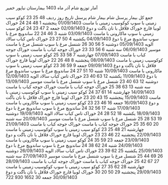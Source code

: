 
آمار توزیع شام آذر ماه 1403 بیمارستان نیاپور خمیر

جمع کل	بیمار	پرسنل	شام بیمار	شام پرسنل	تاریخ	روز	ردیف
48	25	23	کوکو سیب زمینی با سوپ	کوکوسیب زمینی با ماست	01/09/1403	پنجشنبه	1
48	24	24	خوراک لوبیا قارچ	خوراک فلافل با نان باگت و دوغ	02/09/1403	جمعه	2
47	23	24	کوکو سیب زمینی با سوپ	ماکارونی با ماست	03/09/1403	شنبه	3
46	24	22	ساندویچ مرغ با سوپ	ساندویچ مرغ با دوغ	04/09/1403	یکشنبه	4
50	27	23	خوراک تاس کباب	سالاد الویه	05/09/1403	دوشنبه	5
56	30	26	شنسل مرغ با سوپ	شنسل مرغ با ماست موسیر	06/09/1403	سه شنبه	6
56	33	23	خوراک جوجه کباب با ماست	خوراک جوجه کباب با ماست	07/09/1403	چهارشنبه	7
58	33	25	کوکو سیب زمینی با سوپ	کوکوسیب زمینی با ماست	08/09/1403	پنجشنبه	8
48	26	22	خوراک لوبیا قارچ	خوراک فلافل با نان باگت و دوغ	09/09/1403	جمعه	9
59	36	23	کوکو سیب زمینی با سوپ	ماکارونی با ماست	10/09/1403	شنبه	10
51	27	24	ساندویچ مرغ با سوپ	ساندویچ مرغ با دوغ	11/09/1403	یکشنبه	12
63	40	23	خوراک تاس کباب	سالاد الویه	12/09/1403	دوشنبه	12
63	40	23	شنسل مرغ با سوپ	شنسل مرغ با ماست موسیر	13/09/1403	سه شنبه	13
63	38	25	خوراک جوجه کباب با ماست	خوراک جوجه کباب با ماست	14/09/1403	چهارشنبه	14
61	37	24	کوکو سیب زمینی با سوپ	کوکوسیب زمینی با ماست	15/09/1403	پنجشنبه	15
43	20	23	خوراک لوبیا قارچ	خوراک فلافل با نان باگت و دوغ	16/09/1403	جمعه	16
46	23	23	کوکو سیب زمینی با سوپ	ماکارونی با ماست	17/09/1403	شنبه	17
56	32	24	ساندویچ مرغ با سوپ	ساندویچ مرغ با دوغ	18/09/1403	یکشنبه	18
52	28	24	خوراک تاس کباب	سالاد الویه	19/09/1403	دوشنبه	19
53	28	25	شنسل مرغ با سوپ	شنسل مرغ با ماست موسیر	20/09/1403	سه شنبه	20
60	35	25	خوراک جوجه کباب با ماست	خوراک جوجه کباب با ماست	21/09/1403	چهارشنبه	21
48	25	23	کوکو سیب زمینی با سوپ	کوکوسیب زمینی با ماست	22/09/1403	پنجشنبه	22
46	23	23	خوراک لوبیا قارچ	خوراک فلافل با نان باگت و دوغ	23/09/1403	جمعه	23
59	35	24	کوکو سیب زمینی با سوپ	ماکارونی با ماست	24/09/1403	شنبه	24
62	38	24	ساندویچ مرغ با سوپ	ساندویچ مرغ با دوغ	25/09/1403	یکشنبه	25
62	39	23	خوراک تاس کباب	سالاد الویه	26/09/1403	دوشنبه	26
69	44	25	شنسل مرغ با سوپ	شنسل مرغ با ماست موسیر	27/09/1403	سه شنبه	27
67	42	25	خوراک جوجه کباب با ماست	خوراک جوجه کباب با ماست	28/09/1403	چهارشنبه	28
62	35	27	کوکو سیب زمینی با سوپ	کوکوسیب زمینی با ماست	29/09/1403	پنجشنبه	29
50	20	30	خوراک لوبیا قارچ	خوراک فلافل با نان باگت و دوغ	30/09/1403	جمعه	30
1652
930
722

